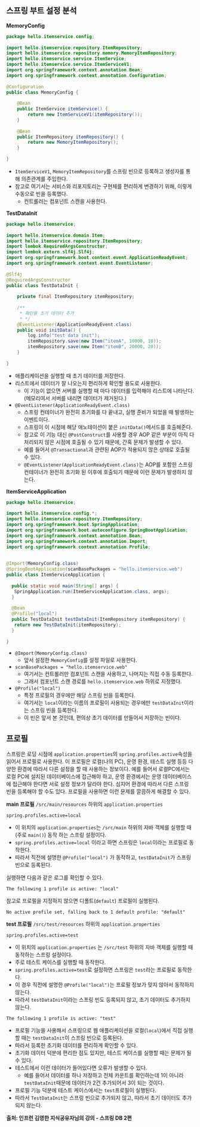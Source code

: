 ## 스프링 부트 설정 분석
**MemoryConfig**
```java
package hello.itemservice.config;  
  
import hello.itemservice.repository.ItemRepository;  
import hello.itemservice.repository.memory.MemoryItemRepository;  
import hello.itemservice.service.ItemService;  
import hello.itemservice.service.ItemServiceV1;  
import org.springframework.context.annotation.Bean;  
import org.springframework.context.annotation.Configuration;  
  
@Configuration  
public class MemoryConfig {  
  
    @Bean  
    public ItemService itemService() {  
        return new ItemServiceV1(itemRepository());  
    }  
  
    @Bean  
    public ItemRepository itemRepository() {  
        return new MemoryItemRepository();  
    }  
  
}
```
- `ItemServiceV1`, `MemoryItemRepository`를 스프링 빈으로 등록하고 생성자를 통해 의존관계를 주입한다.
- 참고로 여기서는 서비스와 리포지토리는 구현체를 편리하게 변경하기 위해, 이렇게 수동으로 빈을 등록했다.
	- 컨트롤러는 컴포넌트 스캔을 사용한다.

**TestDataInit**
```java
package hello.itemservice;  
  
import hello.itemservice.domain.Item;  
import hello.itemservice.repository.ItemRepository;  
import lombok.RequiredArgsConstructor;  
import lombok.extern.slf4j.Slf4j;  
import org.springframework.boot.context.event.ApplicationReadyEvent;  
import org.springframework.context.event.EventListener;  
  
@Slf4j  
@RequiredArgsConstructor  
public class TestDataInit {  
  
    private final ItemRepository itemRepository;  
  
    /**  
     * 확인용 초기 데이터 추가
     * */    
    @EventListener(ApplicationReadyEvent.class)  
    public void initData() {  
        log.info("test data init");  
        itemRepository.save(new Item("itemA", 10000, 10));  
        itemRepository.save(new Item("itemB", 20000, 20));  
    }  
  
}
```
- 애플리케이션을 실행할 때 초기 데이터를 저장한다.  
- 리스트에서 데이터가 잘 나오는지 편리하게 확인할 용도로 사용한다.
	- 이 기능이 없으면 서버를 실행할 때 마다 데이터를 입력해야 리스트에 나타난다. (메모리여서 서버를 내리면 데이터가 제거된다.)  
- `@EventListener(ApplicationReadyEvent.class)`
	- 스프링 컨테이너가 완전히 초기화를 다 끝내고, 실행 준비가 되었을 때 발생하는 이벤트이다.
	- 스프링이 이 시점에 해당 애노테이션이 붙은 `initData()`메서드를 호출해준다.
	- 참고로 이 기능 대신 `@PostConstruct`를 사용할 경우 AOP 같은 부분이 아직 다 처리되지 않은 시점에 호출될 수 있기 때문에, 간혹 문제가 발생할 수 있다.
	- 예를 들어서 `@Transactional`과 관련된 AOP가 적용되지 않은 상태로 호출될 수 있다.
	- `@EventListener(ApplicationReadyEvent.class)`는 AOP를 포함한 스프링 컨테이너가 완전히 초기화 된 이후에 호출되기 때문에 이런 문제가 발생하지 않는다.

**ItemServiceApplication**
```java
package hello.itemservice;  
  
import hello.itemservice.config.*;  
import hello.itemservice.repository.ItemRepository;  
import org.springframework.boot.SpringApplication;  
import org.springframework.boot.autoconfigure.SpringBootApplication;  
import org.springframework.context.annotation.Bean;  
import org.springframework.context.annotation.Import;  
import org.springframework.context.annotation.Profile;  
  
  
@Import(MemoryConfig.class)  
@SpringBootApplication(scanBasePackages = "hello.itemservice.web")  
public class ItemServiceApplication {  
  
  public static void main(String[] args) {  
   SpringApplication.run(ItemServiceApplication.class, args);  
  }  
  
  @Bean  
  @Profile("local")  
  public TestDataInit testDataInit(ItemRepository itemRepository) {  
   return new TestDataInit(itemRepository);  
  }  
  
}
```
- `@Import(MemoryConfig.class)`
	- 앞서 설정한 `MemoryConfig`를 설정 파일로 사용한다.
- `scanBasePackages = "hello.itemservice.web"`
	- 여기서는 컨트롤러만 컴포넌트 스캔을 사용하고, 나머지는 직접 수동 등록한다.
	- 그래서 컴포넌트 스캔 경로를 `hello.itemservice.web` 하위로 지정했다.
- `@Profile("local")`
	- 특정 프로필의 경우에만 해당 스프링 빈을 등록한다.
	- 여기서는 `local`이라는 이름의 프로필이 사용되는 경우에만 `testDataInit`이라는 스프링 빈을 등록한다.
	- 이 빈은 앞서 본 것인데, 편의상 초기 데이터를 만들어서 저장하는 빈이다.

## 프로필
스프링은 로딩 시점에 `application.properties`의 `spring.profiles.active`속성을 읽어서 프로필로 사용한다.
이 프로필은 로컬(나의 PC), 운영 환경, 테스트 실행 등등 다양한 환경에 따라서 다른 설정을 할 때 사용하는 정보이다.
예를 들어서 로컬PC에서는 로컬 PC에 설치된 데이터베이스에 접근해야 하고, 운영 환경에서는 운영 데이터베이스에 접근해야 한다면 서로 설정 정보가 달라야 한다.
심지어 환경에 따라서 다른 스프링 빈을 등록해야 할 수도 있다.
프로필을 사용하면 이런 문제를 깔끔하게 해결할 수 있다.

**main 프로필**
`/src/main/resources` 하위의 `application.properties`

```properties
spring.profiles.active=local
```

- 이 위치의 `application.properties`는 `/src/main` 하위의 자바 객체를 실행할 때 (주로 `main()`) 동작 하는 스프링 설정이다.
- `spring.profiles.active=local` 이라고 하면 스프링은 `local`이라는 프로필로 동작한다.
- 따라서 직전에 설명한 `@Profile("local")` 가 동작하고, `testDataInit`가 스프링 빈으로 등록된다.

실행하면 다음과 같은 로그를 확인할 수 있다. 
```
The following 1 profile is active: "local"
```

참고로 프로필을 지정하지 않으면 디폴트(`default`) 프로필이 실행된다.
```
No active profile set, falling back to 1 default profile: "default"
```

**test 프로필**
`/src/test/resources` 하위의 `application.properties`
```properties
spring.profiles.active=test
```

- 이 위치의 `application.properties` 는 `/src/test` 하위의 자바 객체를 실행할 때 동작하는 스프링 설정이다.  
- 주로 테스트 케이스를 실행할 때 동작한다.
- `spring.profiles.active=test`로 설정하면 스프링은 `test`라는 프로필로 동작한다.
- 이 경우 직전에 설명한 `@Profile("local")`는 프로필 정보가 맞지 않아서 동작하지 않는다.
- 따라서 `testDataInit`이라는 스프링 빈도 등록되지 않고, 초기 데이터도 추가하지 않는다.

```
The following 1 profile is active: "test"
```
- 프로필 기능을 사용해서 스프링으로 웹 애플리케이션을 로컬(`local`)에서 직접 실행할 때는 `testDataInit`이 스프링 빈으로 등록된다.
- 따라서 등록한 초기화 데이터를 편리하게 확인할 수 있다.  
- 초기화 데이터 덕분에 편리한 점도 있지만, 테스트 케이스를 실행할 때는 문제가 될 수 있다.
- 테스트에서 이런 데이터가 들어있다면 오류가 발생할 수 있다.
	- 예를 들어서 데이터를 하나 저장하고 전체 카운트를 확인하는데 1이 아니라 `testDataInit`때문에 데이터가 2건 추가되어서 3이 되는 것이다.
- 프로필 기능 덕분에 테스트 케이스에서는 `test`프로필이 실행된다.
- 따라서 `TestDataInit`는 스프링 빈으로 추가되지 않고, 따라서 초기 데이터도 추가되지 않는다.


__출처: 인프런 김영한 지식공유자님의 강의 - 스프링 DB 2편__
